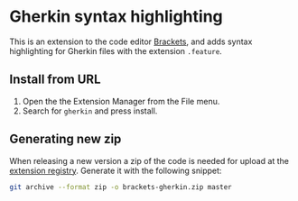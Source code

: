 # Gherkin syntax highlighting

This is an extension to the code editor [Brackets][1], and adds syntax
highlighting for Gherkin files with the extension `.feature`.

## Install from URL

1. Open the the Extension Manager from the File menu.
2. Search for `gherkin` and press install.

## Generating new zip

When releasing a new version a zip of the code is needed for upload at the
[extension registry][2]. Generate it with the following snippet:

```bash
git archive --format zip -o brackets-gherkin.zip master
```

  [1]: http://brackets.io/ "Brackets — Open source code editor built with the web for the web"
  [2]: https://brackets-registry.aboutweb.com/ "Brackets registry"
